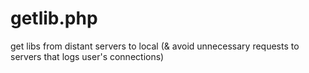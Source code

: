 # getlib.php
get libs from distant servers to local (&amp; avoid unnecessary requests to servers that logs user's connections)
